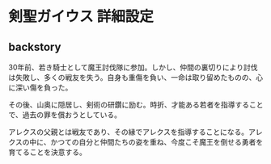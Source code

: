 # 剣聖ガイウス 詳細設定

## backstory

30年前、若き騎士として魔王討伐隊に参加。しかし、仲間の裏切りにより討伐は失敗し、多くの戦友を失う。自身も重傷を負い、一命は取り留めたものの、心に深い傷を負った。

その後、山奥に隠居し、剣術の研鑽に励む。時折、才能ある若者を指導することで、過去の罪を償おうとしている。

アレクスの父親とは戦友であり、その縁でアレクスを指導することになる。アレクスの中に、かつての自分と仲間たちの姿を重ね、今度こそ魔王を倒せる勇者を育てることを決意する。